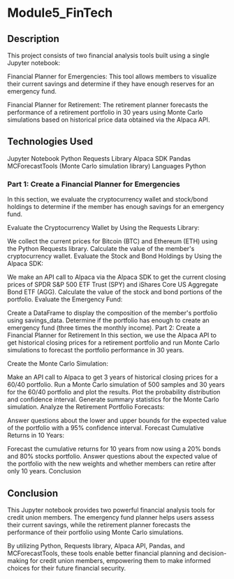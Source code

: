 # Module5_FinTech

## Description
This project consists of two financial analysis tools built using a single Jupyter notebook:

Financial Planner for Emergencies: This tool allows members to visualize their current savings and determine if they have enough reserves for an emergency fund.

Financial Planner for Retirement: The retirement planner forecasts the performance of a retirement portfolio in 30 years using Monte Carlo simulations based on historical price data obtained via the Alpaca API.

## Technologies Used
Jupyter Notebook
Python
Requests Library
Alpaca SDK
Pandas
MCForecastTools (Monte Carlo simulation library)
Languages
Python

### Part 1: Create a Financial Planner for Emergencies
In this section, we evaluate the cryptocurrency wallet and stock/bond holdings to determine if the member has enough savings for an emergency fund.

Evaluate the Cryptocurrency Wallet by Using the Requests Library:

We collect the current prices for Bitcoin (BTC) and Ethereum (ETH) using the Python Requests library.
Calculate the value of the member's cryptocurrency wallet.
Evaluate the Stock and Bond Holdings by Using the Alpaca SDK:

We make an API call to Alpaca via the Alpaca SDK to get the current closing prices of SPDR S&P 500 ETF Trust (SPY) and iShares Core US Aggregate Bond ETF (AGG).
Calculate the value of the stock and bond portions of the portfolio.
Evaluate the Emergency Fund:

Create a DataFrame to display the composition of the member's portfolio using savings_data.
Determine if the portfolio has enough to create an emergency fund (three times the monthly income).
Part 2: Create a Financial Planner for Retirement
In this section, we use the Alpaca API to get historical closing prices for a retirement portfolio and run Monte Carlo simulations to forecast the portfolio performance in 30 years.

Create the Monte Carlo Simulation:

Make an API call to Alpaca to get 3 years of historical closing prices for a 60/40 portfolio.
Run a Monte Carlo simulation of 500 samples and 30 years for the 60/40 portfolio and plot the results.
Plot the probability distribution and confidence interval.
Generate summary statistics for the Monte Carlo simulation.
Analyze the Retirement Portfolio Forecasts:

Answer questions about the lower and upper bounds for the expected value of the portfolio with a 95% confidence interval.
Forecast Cumulative Returns in 10 Years:

Forecast the cumulative returns for 10 years from now using a 20% bonds and 80% stocks portfolio.
Answer questions about the expected value of the portfolio with the new weights and whether members can retire after only 10 years.
Conclusion

## Conclusion
This Jupyter notebook provides two powerful financial analysis tools for credit union members. The emergency fund planner helps users assess their current savings, while the retirement planner forecasts the performance of their portfolio using Monte Carlo simulations.

By utilizing Python, Requests library, Alpaca API, Pandas, and MCForecastTools, these tools enable better financial planning and decision-making for credit union members, empowering them to make informed choices for their future financial security.
